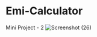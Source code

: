 # Emi-Calculator
Mini Project - 2
![Screenshot (26)](https://user-images.githubusercontent.com/83161515/195455529-8a8b5a12-cc73-4b4d-b73f-429b8a2eb7be.png)
